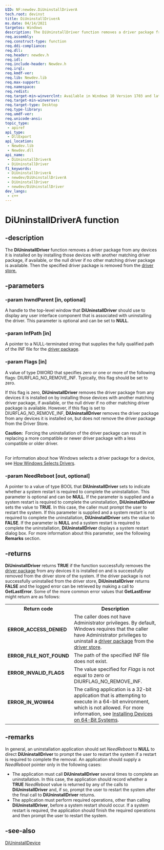 ```yaml
---
UID: NF:newdev.DiUninstallDriverA
tech.root: devinst 
title: DiUninstallDriverA
ms.date: 04/14/2021
targetos: Windows
description: The DiUninstallDriver function removes a driver package from any devices it is installed on by installing those devices with another matching driver package, if available, or the null driver if no other matching driver package is available. Then the specified driver package is removed from the driver store. (ANSI)
req.assembly: 
req.construct-type: function
req.ddi-compliance: 
req.dll: 
req.header: newdev.h
req.idl: 
req.include-header: Newdev.h 
req.irql: 
req.kmdf-ver: 
req.lib: Newdev.lib 
req.max-support: 
req.namespace: 
req.redist: 
req.target-min-winverclnt: Available in Windows 10 Version 1703 and later versions of Windows. 
req.target-min-winversvr: 
req.target-type: Desktop 
req.type-library: 
req.umdf-ver: 
req.unicode-ansi: 
topic_type:
 - apiref
api_type:
 - DllExport
api_location:
 - Newdev.lib
 - Newdev.dll
api_name:
 - DiUninstallDriverA
 - DiUninstallDriver
f1_keywords:
 - DiUninstallDriverA
 - newdev/DiUninstallDriverA
 - DiUninstallDriver
 - newdev/DiUninstallDriver
dev_langs:
 - c++
---
```


# DiUninstallDriverA function

## -description

The <b>DiUninstallDriver</b> function removes a driver package from any devices it is installed on by installing those devices with another matching driver package, if available, or the null driver if no other matching driver package is available. Then the specified driver package is removed from the <a href="/windows-hardware/drivers/install/driver-store">driver store.</a>

## -parameters

### -param hwndParent [in, optional]

A handle to the top-level window that <b>DiUninstallDriver</b> should use to display any user interface component that is associated with uninstalling the driver. This parameter is optional and can be set to <b>NULL</b>.

### -param InfPath [in]

A pointer to a NULL-terminated string that supplies the fully qualified path of the INF file for the <a href="/windows-hardware/drivers/install/driver-packages">driver package</a>.

### -param Flags [in]

A value of type DWORD that specifies zero or one or more of the following flags: DIURFLAG_NO_REMOVE_INF. Typically, this flag should be set to zero. 

If this flag is zero, <b>DiUninstallDriver</b> removes the driver package from any devices it is installed on by installing those devices with another matching driver package, if available, or the null driver if no other matching driver package is available. However, if this flag is set to DIURFLAG_NO_REMOVE_INF, <b>DiUninstallDriver</b> removes the driver package from any devices it is installed on, but does not remove the driver package from the Driver Store.

<div class="alert"><b>Caution:</b>  Forcing the uninstallation of the driver package can result in replacing a more compatible or newer driver package with a less compatible or older driver. </div>
<div> </div>

For information about how Windows selects a driver package for a device, see <a href="/windows-hardware/drivers/install/how-setup-selects-drivers">How Windows Selects Drivers</a>.

### -param NeedReboot [out, optional]

A pointer to a value of type BOOL that <b>DiUninstallDriver</b> sets to indicate whether a system restart is required to complete the uninstallation. This parameter is optional and can be <b>NULL</b>. If the parameter is supplied and a system restart is required to complete the uninstallation, <b>DiUninstallDriver</b> sets the value to <b>TRUE</b>. In this case, the caller must prompt the user to restart the system. If this parameter is supplied and a system restart is not required to complete the uninstallation, <b>DiUninstallDriver</b> sets the value to <b>FALSE</b>. If the parameter is <b>NULL</b> and a system restart is required to complete the uninstallation, <b>DiUninstallDriver</b> displays a system restart dialog box. For more information about this parameter, see the following <b>Remarks</b> section.

## -returns

<b>DiUninstallDriver</b> returns <b>TRUE</b> if the function successfully removes the <a href="/windows-hardware/drivers/install/driver-packages">driver package</a> from any devices it is installed on and is successfully removed from the driver store of the system. If the driver package is not successfully uninstalled from the driver store, <b>DiUninstallDriver</b> returns <b>FALSE</b> and the logged error can be retrieved by making a call to <b>GetLastError</b>. Some of the more common error values that <b>GetLastError</b> might return are as follows:

<table>
<tr>
<th>Return code</th>
<th>Description</th>
</tr>
<tr>
<td width="40%">
<dl>
<dt><b>ERROR_ACCESS_DENIED</b></dt>
</dl>
</td>
<td width="60%">
The caller does not have Administrator privileges. By default, Windows requires that the caller have Administrator privileges to uninstall a <a href="/windows-hardware/drivers/install/driver-packages">driver package</a> from the <a href="/windows-hardware/drivers/install/driver-store">driver store</a>. 

</td>
</tr>
<tr>
<td width="40%">
<dl>
<dt><b>ERROR_FILE_NOT_FOUND</b></dt>
</dl>
</td>
<td width="60%">
The path of the specified INF file does not exist.

</td>
</tr>
<tr>
<td width="40%">
<dl>
<dt><b>ERROR_INVALID_FLAGS</b></dt>
</dl>
</td>
<td width="60%">
The value specified for <i>Flags</i> is not equal to zero or DIURFLAG_NO_REMOVE_INF.

</td>
</tr>
<tr>
<td width="40%">
<dl>
<dt><b>ERROR_IN_WOW64</b></dt>
</dl>
</td>
<td width="60%">
The calling application is a 32-bit application that is attempting to execute in a 64-bit environment, which is not allowed. For more information, see <a href="/windows-hardware/drivers/install/device-installations-on-64-bit-systems">Installing Devices on 64-Bit Systems</a>.

</td>
</tr>
</table>

## -remarks

In general, an uninstallation application should set <i>NeedReboot</i> to <b>NULL</b> to direct <b>DiUninstallDriver</b> to prompt the user to restart the system if a restart is required to complete the removal. An application should supply a <i>NeedReboot</i> pointer only in the following cases:

<ul>
<li>
The application must call <b>DiUninstallDriver</b> several times to complete an uninstallation. In this case, the application should record whether a <b>TRUE</b> <i>NeedReboot</i> value is returned by any of the calls to <b>DiUninstallDriver</b> and, if so, prompt the user to restart the system after the final call to <b>DiUninstallDriver</b> returns.
</li>

<li>
The application must perform required operations, other than calling <b>DiUninstallDriver</b>, before a system restart should occur. If a system restart is required, the application should finish the required operations and then prompt the user to restart the system.
</li>
</ul>

## -see-also

<a href="/windows/desktop/api/newdev/nf-newdev-diinstalldevice">DiUninstallDevice</a>
